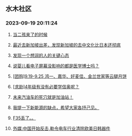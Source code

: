 ## 水木社区 
### 2023-09-19 20:11:24

1. [当二孩来了的时候](https://www.mysmth.net/nForum/article/Children/932709701)

2. [最近去新加坡出差，发现新加坡的去中文化比日本还彻底](https://www.mysmth.net/nForum/article/Geography/558289)

3. [发现一个想润的人的关键心态](https://www.mysmth.net/nForum/article/WorkLife/3392926)

4. [说婴儿看电子屏幕没影响的都是医学博士吗？](https://www.mysmth.net/nForum/article/FamilyLife/1766404647)

5. [[团购]9.19-9.25 鸿一、嘉华、好麦佳、金兰世家等云腿月饼](https://www.mysmth.net/nForum/article/ADAgent_TG/1309417)

6. [[求助]4年级有没有必要学信奥呢？](https://www.mysmth.net/nForum/article/ChildEducation/2280438)

7. [未来汽油车的死穴就是加油站！](https://www.mysmth.net/nForum/article/AutoWorld/1944679727)

8. [我提一下新能源的缺点，希望大家各抒己见。](https://www.mysmth.net/nForum/article/GreenAuto/1370591)

9. [F35丢了。。](https://www.mysmth.net/nForum/article/Aero/410915)

10. [外媒:中国开始反击,勒令电车行业清除欧美日韩器件](https://www.mysmth.net/nForum/article/METech/458082)

